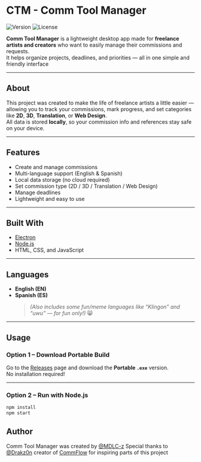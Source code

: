 # CTM - Comm Tool Manager

![Version](https://img.shields.io/badge/version-0.0.1-blue)
![License](https://img.shields.io/badge/license-MIT-green)

**Comm Tool Manager** is a lightweight desktop app made for **freelance artists and creators** who want to easily manage their commissions and requests.  
It helps organize projects, deadlines, and priorities — all in one simple and friendly interface

---

## About

This project was created to make the life of freelance artists a little easier — allowing you to track your commissions, mark progress, and set categories like **2D**, **3D**, **Translation**, or **Web Design**.  
All data is stored **locally**, so your commission info and references stay safe on your device.

---

## Features

- Create and manage commissions
- Multi-language support (English & Spanish)
- Local data storage (no cloud required)
- Set commission type (2D / 3D / Translation / Web Design)
- Manage deadlines
- Lightweight and easy to use

---

## Built With

- [Electron](https://www.electronjs.org/)
- [Node.js](https://nodejs.org/)
- HTML, CSS, and JavaScript

---

## Languages

- **English (EN)**
- **Spanish (ES)**
  > _(Also includes some fun/meme languages like “Klingon” and “uwu” — for fun only!)_ 😸

---

## Usage

### Option 1 – Download Portable Build

Go to the [Releases](https://github.com/MDLC-z/Comm-Tool-Manager/releases) page and download the **Portable `.exe`** version.  
No installation required!

---

### Option 2 – Run with Node.js

```bash
npm install
npm start
```

## Author

Comm Tool Manager was created by [@MDLC-z](@MDLC-z)
Special thanks to [@Drakz0n](https://github.com/Drakz0n) creator of [CommFlow](https://github.com/Drakz0n/CommFlow) for inspiring parts of this project
